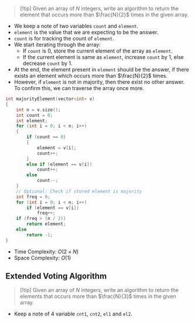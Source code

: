 > [!tip] Given an array of $N$ integers, write an algorithm to return the element that occurs more than $\frac{N}{2}$ times in the given array.
- We keep a note of two variables `count` and `element`.
- `element` is the value that we are expecting to be the answer.
- `count` is for tracking the count of `element`.
- We start iterating through the array:
	- If `count` is $0$, store the current element of the array as `element`.
	- If the current element is same as `element`, increase `count` by $1$, else decrease `count` by $1$.
- At the end, the element present in `element` should be the answer, if there exists an element which occurs more than $\frac{N}{2}$ times.
- However, if `element` is not in majority, then there exist no other answer. To confirm this, we can traverse the array once more.
```cpp
int majorityElement(vector<int> v)
{
	int n = v.size();
	int count = 0;
	int element;
	for (int i = 0; i < n; i++)
	{
		if (count == 0)
		{
			element = v[i];
			count++;
		}
		else if (element == v[i])
			count++;
		else
			count--;
	}
	// Optional: Check if stored element is majority
	int freq = 0;
	for (int i = 0; i < n; i++)
		if (element == v[i])
			freq++;
	if (freq > (n / 2))
		return element;
	else
		return -1;
}
```
- Time Complexity: $O(2\times N)$
- Space Complexity: $O(1)$
## Extended Voting Algorithm
> [!tip] Given an array of $N$ integers, write an algorithm to return the elements that occurs more than $\frac{N}{3}$ times in the given array.
- Keep a note of 4 variable `cnt1`, `cnt2`, `el1` and `el2`.